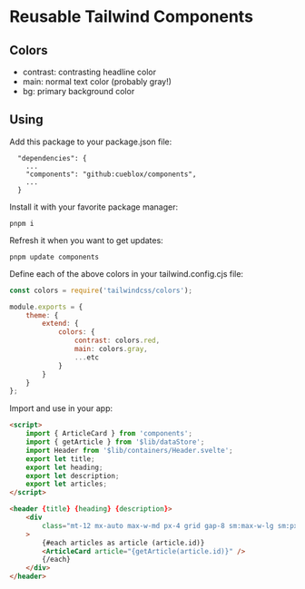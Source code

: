 # Reusable Tailwind Components

## Colors

- contrast: contrasting headline color
- main: normal text color (probably gray!)
- bg: primary background color

## Using

Add this package to your package.json file:

```
  "dependencies": {
    ...
    "components": "github:cueblox/components",
    ...
  }
```

Install it with your favorite package manager:

```
pnpm i
```

Refresh it when you want to get updates:

```
pnpm update components
```

Define each of the above colors in your tailwind.config.cjs file:

```js
const colors = require('tailwindcss/colors');

module.exports = {
	theme: {
		extend: {
			colors: {
				contrast: colors.red,
				main: colors.gray,
				...etc
			}
		}
	}
};
```

Import and use in your app:

```html
<script>
	import { ArticleCard } from 'components';
	import { getArticle } from '$lib/dataStore';
	import Header from '$lib/containers/Header.svelte';
	export let title;
	export let heading;
	export let description;
	export let articles;
</script>

<header {title} {heading} {description}>
	<div
		class="mt-12 mx-auto max-w-md px-4 grid gap-8 sm:max-w-lg sm:px-6 lg:px-8 lg:grid-cols-3 lg:max-w-7xl"
	>
		{#each articles as article (article.id)}
		<ArticleCard article="{getArticle(article.id)}" />
		{/each}
	</div>
</header>
```
